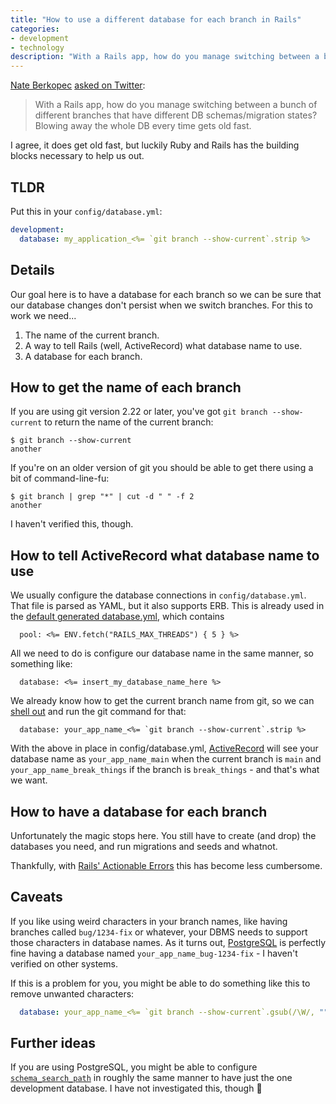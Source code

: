```yaml
---
title: "How to use a different database for each branch in Rails"
categories:
- development
- technology
description: "With a Rails app, how do you manage switching between a bunch of different branches that have different DB schemas/migration states?"
---
```


[Nate Berkopec](https://twitter.com/nateberkopec) [asked on Twitter](https://twitter.com/nateberkopec/status/1377348675291111426):

> With a Rails app, how do you manage switching between a bunch of different branches that have different DB schemas/migration states? Blowing away the whole DB every time gets old fast.

I agree, it does get old fast, but luckily Ruby and Rails has the building blocks necessary to help us out.

<!--more-->

## TLDR

Put this in your `config/database.yml`:

```yaml
development:
  database: my_application_<%= `git branch --show-current`.strip %>
```

## Details

Our goal here is to have a database for each branch so we can be sure that our database changes don't persist when we switch branches. For this to work we need...

1. The name of the current branch.
2. A way to tell Rails (well, ActiveRecord) what database name to use.
3. A database for each branch.

## How to get the name of each branch

If you are using git version 2.22 or later, you've got `git branch --show-current` to return the name of the current branch:

```shell
$ git branch --show-current
another
```

If you're on an older version of git you should be able to get there using a bit of command-line-fu:

```shell
$ git branch | grep "*" | cut -d " " -f 2
another
```

I haven't verified this, though.

## How to tell ActiveRecord what database name to use

We usually configure the database connections in `config/database.yml`. That file is parsed as YAML, but it also supports ERB. This is already used in the [default generated database.yml](https://github.com/rails/rails/blob/main/railties/lib/rails/generators/rails/app/templates/config/databases/postgresql.yml.tt), which contains

```
  pool: <%= ENV.fetch("RAILS_MAX_THREADS") { 5 } %>
```

All we need to do is configure our database name in the same manner, so something like:

```
  database: <%= insert_my_database_name_here %>
```

We already know how to get the current branch name from git, so we can [shell out](/journal/2010/03/08/5-ways-to-run-commands-from-ruby/) and run the git command for that:

```
  database: your_app_name_<%= `git branch --show-current`.strip %>
```

With the above in place in config/database.yml, [ActiveRecord](https://api.rubyonrails.org/classes/ActiveRecord.html) will see your database name as `your_app_name_main` when the current branch is `main` and `your_app_name_break_things` if the branch is `break_things` - and that's what we want.

## How to have a database for each branch

Unfortunately the magic stops here. You still have to create (and drop) the databases you need, and run migrations and seeds and whatnot.

Thankfully, with [Rails' Actionable Errors](https://github.com/rails/rails/pull/34788) this has become less cumbersome.

## Caveats

If you like using weird characters in your branch names, like having branches called `bug/1234-fix` or whatever, your DBMS needs to support those characters in database names. As it turns out, [PostgreSQL](https://www.postgresql.org/) is perfectly fine having a database named `your_app_name_bug-1234-fix` - I haven't verified on other systems.

If this is a problem for you, you might be able to do something like this to remove unwanted characters:

```yaml
  database: your_app_name_<%= `git branch --show-current`.gsub(/\W/, "") %>
```

## Further ideas

If you are using PostgreSQL, you might be able to configure [`schema_search_path`](https://api.rubyonrails.org/classes/ActiveRecord/ConnectionAdapters/PostgreSQLAdapter.html) in roughly the same manner to have just the one development database. I have not investigated this, though 🤔
